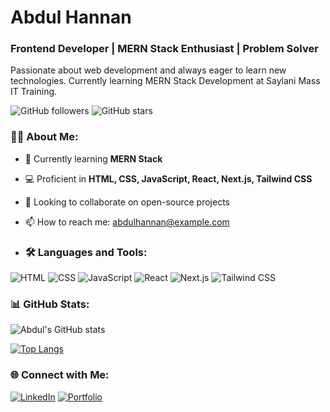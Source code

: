 # Abdul Hannan
### Frontend Developer | MERN Stack Enthusiast | Problem Solver

Passionate about web development and always eager to learn new technologies. Currently learning MERN Stack Development at Saylani Mass IT Training.

![GitHub followers](https://img.shields.io/github/followers/yourusername?style=social)
![GitHub stars](https://img.shields.io/github/stars/yourusername?style=social)

### 👨‍💻 About Me:

- 🌱 Currently learning **MERN Stack**
- 💻 Proficient in **HTML, CSS, JavaScript, React, Next.js, Tailwind CSS**
- 🤝 Looking to collaborate on open-source projects
- 📫 How to reach me: [abdulhannan@example.com](mailto:abdulhannan@example.com)

- ### 🛠️ Languages and Tools:

![HTML](https://img.shields.io/badge/-HTML5-E34F26?style=flat-square&logo=html5&logoColor=white)
![CSS](https://img.shields.io/badge/-CSS3-1572B6?style=flat-square&logo=css3)
![JavaScript](https://img.shields.io/badge/-JavaScript-F7DF1E?style=flat-square&logo=javascript&logoColor=black)
![React](https://img.shields.io/badge/-React-61DAFB?style=flat-square&logo=react&logoColor=black)
![Next.js](https://img.shields.io/badge/-Next.js-000000?style=flat-square&logo=next.js)
![Tailwind CSS](https://img.shields.io/badge/-TailwindCSS-38B2AC?style=flat-square&logo=tailwind-css)

### 📊 GitHub Stats:
![Abdul's GitHub stats](https://github-readme-stats.vercel.app/api?username=yourusername&show_icons=true&theme=radical)

[![Top Langs](https://github-readme-stats.vercel.app/api/top-langs/?username=yourusername&layout=compact)](https://github.com/yourusername/github-readme-stats)

### 🌐 Connect with Me:

[![LinkedIn](https://img.shields.io/badge/-LinkedIn-blue?style=flat-square&logo=Linkedin&logoColor=white)](https://www.linkedin.com/in/yourprofile)
[![Portfolio](https://img.shields.io/badge/-Portfolio-000000?style=flat-square&logo=portfolio)](https://yourportfolio.com)

